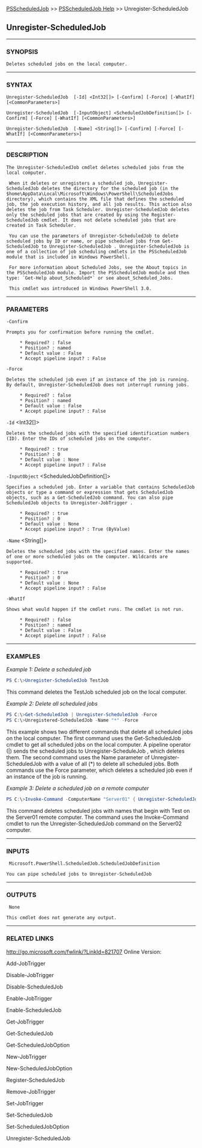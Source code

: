 [PSScheduledJob](../ReadMe.md) >> [PSScheduledJob Help](./PSScheduledJob_Help.md) >> Unregister-ScheduledJob

## Unregister-ScheduledJob ##



 --- 

 

 ### SYNOPSIS ### 

    Deletes scheduled jobs on the local computer.

 --- 

 

 ### SYNTAX ### 

    Unregister-ScheduledJob  [-Id] <Int32[]> [-Confirm] [-Force] [-WhatIf] [<CommonParameters>] 

    Unregister-ScheduledJob  [-InputObject] <ScheduledJobDefinition[]> [-Confirm] [-Force] [-WhatIf] [<CommonParameters>] 

    Unregister-ScheduledJob  [-Name] <String[]> [-Confirm] [-Force] [-WhatIf] [<CommonParameters>] 



 --- 

 


 ### DESCRIPTION ### 

    The Unregister-ScheduledJob cmdlet deletes scheduled jobs from the local computer.

     When it deletes or unregisters a scheduled job, Unregister-ScheduledJob deletes the directory for the scheduled job (in the $home\AppData\Local\Microsoft\Windows\PowerShell\ScheduledJobs directory), which contains the XML file that defines the scheduled job, the job execution history, and all job results. This action also deletes the job from Task Scheduler. Unregister-ScheduledJob deletes only the scheduled jobs that are created by using the Register-ScheduledJob cmdlet. It does not delete scheduled jobs that are created in Task Scheduler.

     You can use the parameters of Unregister-ScheduledJob to delete scheduled jobs by ID or name, or pipe scheduled jobs from Get-ScheduledJob to Unregister-ScheduledJob . Unregister-ScheduledJob is one of a collection of job scheduling cmdlets in the PSScheduledJob module that is included in Windows PowerShell.

     For more information about Scheduled Jobs, see the About topics in the PSScheduledJob module. Import the PSScheduledJob module and then type: `Get-Help about_Scheduled*` or see about_Scheduled_Jobs.

     This cmdlet was introduced in Windows PowerShell 3.0.

 --- 

 


 ### PARAMETERS ### 

 
  `-Confirm` <SwitchParameter> 

    Prompts you for confirmation before running the cmdlet.

         * Required? : false 
         * Position? : named 
         * Default value : False 
         * Accept pipeline input? : False 


  `-Force` <SwitchParameter> 

    Deletes the scheduled job even if an instance of the job is running. By default, Unregister-ScheduledJob does not interrupt running jobs.

         * Required? : false 
         * Position? : named 
         * Default value : False 
         * Accept pipeline input? : False 


  `-Id` <Int32[]> 

    Deletes the scheduled jobs with the specified identification numbers (ID). Enter the IDs of scheduled jobs on the computer.

         * Required? : true 
         * Position? : 0 
         * Default value : None 
         * Accept pipeline input? : False 


  `-InputObject` <ScheduledJobDefinition[]> 

    Specifies a scheduled job. Enter a variable that contains ScheduledJob objects or type a command or expression that gets ScheduledJob objects, such as a Get-ScheduledJob command. You can also pipe ScheduledJob objects to Unregister-JobTrigger .

         * Required? : true 
         * Position? : 0 
         * Default value : None 
         * Accept pipeline input? : True (ByValue) 


  `-Name` <String[]> 

    Deletes the scheduled jobs with the specified names. Enter the names of one or more scheduled jobs on the computer. Wildcards are supported.

         * Required? : true 
         * Position? : 0 
         * Default value : None 
         * Accept pipeline input? : False 


  `-WhatIf` <SwitchParameter> 

    Shows what would happen if the cmdlet runs. The cmdlet is not run.

         * Required? : false 
         * Position? : named 
         * Default value : False 
         * Accept pipeline input? : False 



 --- 

 


 ### EXAMPLES ### 

 *Example 1: Delete a scheduled job*

```PowerShell
PS C:\>Unregister-ScheduledJob TestJob
```

This command deletes the TestJob scheduled job on the local computer.

*Example 2: Delete all scheduled jobs*

```PowerShell
PS C:\>Get-ScheduledJob | Unregister-ScheduledJob -Force
PS C:\>Unregistered-ScheduledJob -Name "*" -Force
```

This example shows two different commands that delete all scheduled jobs on the local computer.
 The first command uses the Get-ScheduledJob cmdlet to get all scheduled jobs on the local computer. A pipeline operator (|) sends the scheduled jobs to Unregister-ScheduleJob , which deletes them.
 The second command uses the Name parameter of Unregister-ScheduledJob with a value of all (*) to delete all scheduled jobs.
 Both commands use the Force parameter, which deletes a scheduled job even if an instance of the job is running. 

*Example 3: Delete a scheduled job on a remote computer*

```PowerShell
PS C:\>Invoke-Command -ComputerName "Server01" { Unregister-ScheduledJob -Name "Test*"}
```

This command deletes scheduled jobs with names that begin with Test on the Server01 remote computer. The command uses the Invoke-Command cmdlet to run the Unregister-ScheduledJob command on the Server02 computer.



 --- 

 


 ### INPUTS ### 

     Microsoft.PowerShell.ScheduledJob.ScheduledJobDefinition 

    You can pipe scheduled jobs to Unregister-ScheduledJob 



 --- 

 


 ### OUTPUTS ### 

     None 

    This cmdlet does not generate any output. 



 --- 

 


 ### RELATED LINKS ### 

 http://go.microsoft.com/fwlink/?LinkId=821707  Online Version: 

  Add-JobTrigger 

  Disable-JobTrigger 

  Disable-ScheduledJob 

  Enable-JobTrigger 

  Enable-ScheduledJob 

  Get-JobTrigger 

  Get-ScheduledJob 

  Get-ScheduledJobOption 

  New-JobTrigger 

  New-ScheduledJobOption 

  Register-ScheduledJob 

  Remove-JobTrigger 

  Set-JobTrigger 

  Set-ScheduledJob 

  Set-ScheduledJobOption 

  Unregister-ScheduledJob 

